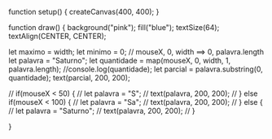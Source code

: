 function setup() {
  createCanvas(400, 400);
}

function draw() {
  background("pink");
  fill("blue");
  textSize(64);
  textAlign(CENTER, CENTER);
  
  let maximo = width;
  let minimo = 0;
  // mouseX, 0, width ==> 0, palavra.length
  let palavra = "Saturno";
  let quantidade = map(mouseX, 0, width, 1, palavra.length);
  //console.log(quantidade);
  let parcial = palavra.substring(0, quantidade);
  text(parcial, 200, 200);
  
  // if(mouseX < 50) {
  //   let palavra = "S";
  //   text(palavra, 200, 200);
  // } else if(mouseX < 100) {
  //   let palavra = "Sa";
  //   text(palavra, 200, 200);
  // } else {
  //   let palavra = "Saturno";
  //   text(palavra, 200, 200);
  // }

}
